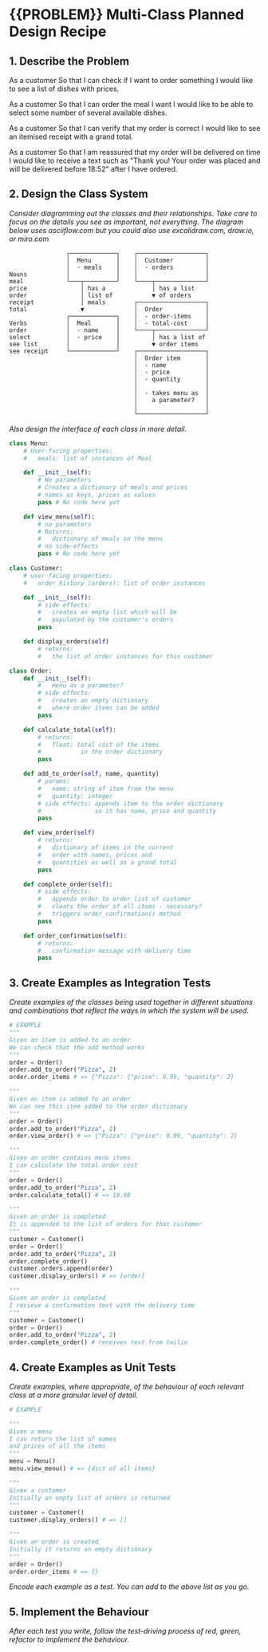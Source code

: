 # {{PROBLEM}} Multi-Class Planned Design Recipe

## 1. Describe the Problem

As a customer
So that I can check if I want to order something
I would like to see a list of dishes with prices.

As a customer
So that I can order the meal I want
I would like to be able to select some number of several available dishes.

As a customer
So that I can verify that my order is correct
I would like to see an itemised receipt with a grand total.

<!-- Use the twilio-python package to implement, with Mocks -->
As a customer
So that I am reassured that my order will be delivered on time
I would like to receive a text such as "Thank you! Your order was placed and will be delivered before 18:52" after I have ordered.

## 2. Design the Class System

_Consider diagramming out the classes and their relationships. Take care to
focus on the details you see as important, not everything. The diagram below
uses asciiflow.com but you could also use excalidraw.com, draw.io, or miro.com_

```
                ┌─────────────┐    ┌───────────────────┐    
                │  Menu       │    │  Customer         │    
                │  - meals    │    │  - orders         │    
Nouns           │             │    │                   │    
meal            └───┬─────────┘    └────┬──────────────┘    
price               │ has a             │ has a list        
order               │ list of           ▼ of orders         
receipt             │ meals        ┌───────────────────┐    
total               ▼              │  Order            │    
                ┌─────────────┐    │  - order-items    │    
Verbs           │  Meal       │    │  - total-cost     │    
order           │  - name     │    └────┬──────────────┘    
select          │  - price    │         │ has a list of     
see list        │             │         ▼ order items       
see receipt     └─────────────┘    ┌───────────────────┐    
                                   │  Order item       │    
                                   │  - name           │    
                                   │  - price          │    
                                   │  - quantity       │    
                                   │                   │    
                                   │  - takes menu as  │    
                                   │    a parameter?   │    
                                   │                   │    
                                   └───────────────────┘    
```

_Also design the interface of each class in more detail._

```python
class Menu:
    # User-facing properties:
    #   meals: list of instances of Meal

    def __init__(self):
        # No parameters
        # Creates a dictionary of meals and prices
        # names as keys, prices as values
        pass # No code here yet

    def view_menu(self):
        # no parameters
        # Returns:
        #   dictionary of meals on the menu
        # no side-effects
        pass # No code here yet

class Customer:
    # user facing properties:
    #   order history (orders): list of order instances

    def __init__(self):
        # side effects:
        #   creates an empty list which will be 
        #   populated by the customer's orders
        pass

    def display_orders(self)
        # returns:
        #   the list of order instances for this customer

class Order:
    def __init__(self):
        #   menu as a parameter?
        # side effects:
        #   creates an empty dictionary 
        #   where order items can be added
        pass

    def calculate_total(self):
        # returns:
        #   float: total cost of the items 
        #           in the order dictionary
        pass

    def add_to_order(self, name, quantity)
        # params:
        #   name: string of item from the menu
        #   quantity: integer
        # side effects: appends item to the order dictionary 
        #               so it has name, price and quantity
        pass

    def view_order(self)
        # returns:
        #   dictionary of items in the current 
        #   order with names, prices and 
        #   quantities as well as a grand total
        pass

    def complete_order(self):
        # side effects:
        #   appends order to order list of customer
        #   clears the order of all items - necessary?
        #   triggers order_confirmation() method
        pass

    def order_confirmation(self):
        # returns:
        #   confirmation message with delivery time
        pass
```

## 3. Create Examples as Integration Tests

_Create examples of the classes being used together in different situations and
combinations that reflect the ways in which the system will be used._

```python
# EXAMPLE
"""
Given an item is added to an order
We can check that the add method works
"""
order = Order()
order.add_to_order("Pizza", 2)
order.order_items # => {"Pizza": {"price": 9.99, "quantity": 2}

"""
Given an item is added to an order
We can see this item added to the order dictionary
"""
order = Order()
order.add_to_order("Pizza", 2)
order.view_order() # => {"Pizza": {"price": 9.99, "quantity": 2}

"""
Given an order contains menu items
I can calculate the total order cost
"""
order = Order()
order.add_to_order("Pizza", 2)
order.calculate_total() # => 19.98

"""
Given an order is completed
It is appended to the list of orders for that customer
"""
customer = Customer()
order = Order()
order.add_to_order("Pizza", 2)
order.complete_order()
customer.orders.append(order)
customer.display_orders() # => [order]

"""
Given an order is completed
I recieve a confirmation text with the delivery time
"""
customer = Customer()
order = Order()
order.add_to_order("Pizza", 2)
order.complete_order() # receives text from twilio

```

## 4. Create Examples as Unit Tests

_Create examples, where appropriate, of the behaviour of each relevant class at
a more granular level of detail._

```python
# EXAMPLE

"""
Given a menu
I can return the list of names 
and prices of all the items
"""
menu = Menu()
menu.view_menu() # => {dict of all items}

"""
Given a customer
Initially an empty list of orders is returned
"""
customer = Customer()
customer.display_orders() # => []

"""
Given an order is created
Initially it returns an empty dictionary
"""
order = Order()
order.order_items # => {}
```

_Encode each example as a test. You can add to the above list as you go._

## 5. Implement the Behaviour

_After each test you write, follow the test-driving process of red, green,
refactor to implement the behaviour._
